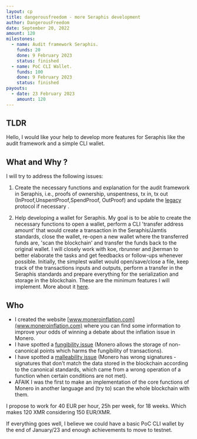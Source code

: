 ```yaml
---
layout: cp
title: dangerousfreedom - more Seraphis development 
author: DangerousFreedom
date: September 20, 2022
amount: 120
milestones:
  - name: Audit framework Seraphis.
    funds: 20
    done: 9 February 2023
    status: finished
  - name: PoC CLI Wallet.
    funds: 100
    done: 9 February 2023
    status: finished
payouts:
  - date: 23 February 2023
    amount: 120
---
```


## TLDR
Hello, I would like your help to develop more features for Seraphis like the audit framework and a simple CLI wallet.

## What and Why ?
I will try to address the following issues:

1) Create the necessary functions and explanation for the audit framework in Seraphis, i.e., proofs of ownership, unspentness, tx in, tx out (InProof,UnspentProof,SpendProof, OutProof) and update the [legacy](https://github.com/monero-project/monero/issues/7353) protocol if necessary .

2) Help developing a wallet for Seraphis. My goal is to be able to create the necessary functions to open a wallet, perform a CLI 'transfer address amount' that would create a transaction in the Seraphis/Jamtis standards, close the wallet, re-open a new wallet where the transferred funds are, 'scan the blockchain' and transfer the funds back to the original wallet. I will closely work with koe, rbrunner and jberman to better elaborate the tasks and get feedbacks or follow-ups whenever possible. Initially, the simplest wallet would open/save/close a file, keep track of the transactions inputs and outputs, perform a transfer in the Seraphis standards and prepare everything for the serialization and storage in the blockchain. These are the minimum features I will implement. More about it [here](https://github.com/seraphis-migration/wallet3/issues/10).


## Who
- I created the website [www.moneroinflation.com](www.moneroinflation.com) where you can find some information to improve your odds of winning a debate about the inflation issue in Monero.
- I have spotted a [fungibility issue](https://github.com/monero-project/monero/issues/8351) (Monero allows the storage of non-canonical points which harms the fungibility of transactions). 
- I have spotted a [malleability issue](https://github.com/monero-project/monero/issues/8438) (Monero has wrong signatures - signatures that don't match the data stored in the blockchain according to the canonical standards, which came from a wrong operation of a function when certain conditions are not met). 
- AFAIK I was the first to make an implementation of the core functions of Monero in another language and (try to) scan the whole blockchain with them.

I propose to work for 40 EUR per hour, 25h per week, for 18 weeks. Which makes 120 XMR considering 150 EUR/XMR.

If everything goes well, I believe we could have a basic PoC CLI wallet by the end of January/23 and enough achievements to move to testnet. 
